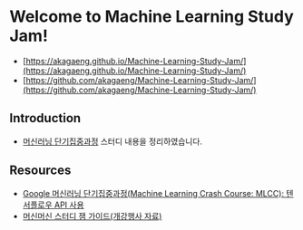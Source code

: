 # Welcome to Machine Learning Study Jam!
- [https://akagaeng.github.io/Machine-Learning-Study-Jam/](https://akagaeng.github.io/Machine-Learning-Study-Jam/)
- [https://github.com/akagaeng/Machine-Learning-Study-Jam/](https://github.com/akagaeng/Machine-Learning-Study-Jam/)


## Introduction
- [머신러닝 단기집중과정](https://developers.google.com/machine-learning/crash-course/) 스터디 내용을 정리하였습니다.

## Resources
- [Google 머신러닝 단기집중과정(Machine Learning Crash Course: MLCC): 텐서플로우 API 사용](https://developers.google.com/machine-learning/crash-course/)
- [머신머신 스터디 잼 가이드(개강행사 자료)](https://docs.google.com/presentation/d/1-Wiqci7hGBhwlq2edUxb9T2spoP8JlihmFFsnU7Vk-k/edit?pli=1#slide=id.g3d483976ff_1_346)